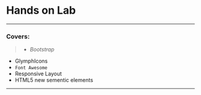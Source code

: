 # Hands on Lab
---
### Covers:
>* _Bootstrap_
* GlymphIcons
* `Font Awesome`
* Responsive Layout
* HTML5 new sementic elements

---
